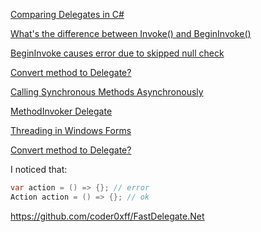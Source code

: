[Comparing Delegates in C#](https://stackoverflow.com/questions/30898428/comparing-delegates-in-c-sharp)

[What's the difference between Invoke() and BeginInvoke()](https://stackoverflow.com/questions/229554/whats-the-difference-between-invoke-and-begininvoke)

[BeginInvoke causes error due to skipped null check](https://stackoverflow.com/questions/35275998/begininvoke-causes-error-due-to-skipped-null-check)

[Convert method to Delegate?](https://stackoverflow.com/questions/4490842/convert-method-to-delegate)

[Calling Synchronous Methods Asynchronously](https://docs.microsoft.com/en-us/dotnet/standard/asynchronous-programming-patterns/calling-synchronous-methods-asynchronously)

[MethodInvoker Delegate](https://docs.microsoft.com/en-us/dotnet/api/system.windows.forms.methodinvoker?view=net-5.0)

[Threading in Windows Forms](https://jonskeet.uk/csharp/threads/winforms.html)

[Convert method to Delegate?](https://stackoverflow.com/questions/4490842/convert-method-to-delegate)

I noticed that:

```csharp
var action = () => {}; // error
Action action = () => {}; // ok
```

https://github.com/coder0xff/FastDelegate.Net
